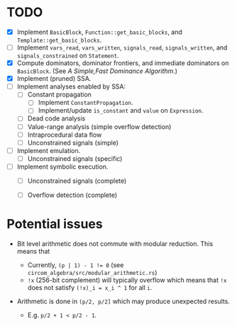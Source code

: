 # TODO

  - [x] Implement `BasicBlock`, `Function::get_basic_blocks`, and `Template::get_basic_blocks`.
  - [ ] Implement `vars_read`, `vars_written`, `signals_read`, `signals_written`, and `signals_constrained` on `Statement`.
  - [x] Compute dominators, dominator frontiers, and immediate dominators on `BasicBlock`. (See _A Simple,Fast Dominance Algorithm_.)
  - [x] Implement (pruned) SSA.
  - [ ] Implement analyses enabled by SSA:
      - [ ] Constant propagation
          - [ ] Implement `ConstantPropagation`.
          - [ ] Implement/update `is_constant` and `value` on `Expression`.
      - [ ] Dead code analysis
      - [ ] Value-range analysis (simple overflow detection)
      - [ ] Intraprocedural data flow
      - [ ] Unconstrained signals (simple)
  - [ ] Implement emulation.
      - [ ] Unconstrained signals (specific)
  - [ ] Implement symbolic execution.
      - [ ] Unconstrained signals (complete)
      - [ ] Overflow detection (complete)




# Potential issues

 - Bit level arithmetic does not commute with modular reduction. This means that
     - Currently, `(p | 1) - 1 != 0` (see `circom_algebra/src/modular_arithmetic.rs`)
     - `!x` (256-bit complement) will typically overflow which means that `!x`
       does not satisfy `(!x)_i = x_i ^ 1` for all `i`.

 - Arithmetic is done in `(p/2, p/2]` which may produce unexpected results.
     - E.g. `p/2 + 1 < p/2 - 1`.

